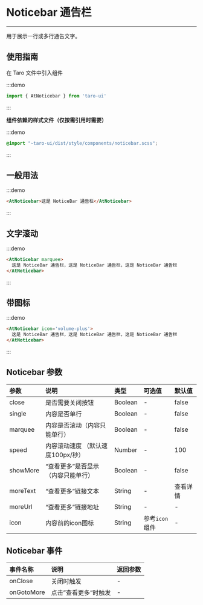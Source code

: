 # Noticebar 通告栏

---

用于展示一行或多行通告文字。

## 使用指南

在 Taro 文件中引入组件

:::demo
```js
import { AtNoticebar } from 'taro-ui'
```
:::

**组件依赖的样式文件（仅按需引用时需要）**

:::demo
```scss
@import "~taro-ui/dist/style/components/noticebar.scss";
```
:::

## 一般用法

:::demo
```html
<AtNoticebar>这是 NoticeBar 通告栏</AtNoticebar>
```
:::

## 文字滚动

:::demo
```html
<AtNoticebar marquee>
  这是 NoticeBar 通告栏，这是 NoticeBar 通告栏，这是 NoticeBar 通告栏
</AtNoticebar>
```
:::

## 带图标

:::demo
```html
<AtNoticebar icon='volume-plus'>
  这是 NoticeBar 通告栏，这是 NoticeBar 通告栏，这是 NoticeBar 通告栏
</AtNoticebar>
```
:::

## Noticebar 参数

| 参数     | 说明                              | 类型    | 可选值         | 默认值   |
|:---------|:----------------------------------|:--------|:---------------|:---------|
| close    | 是否需要关闭按钮                  | Boolean | -              | false    |
| single   | 内容是否单行                      | Boolean | -              | false    |
| marquee  | 内容是否滚动（内容只能单行）      | Boolean | -              | false    |
| speed    | 内容滚动速度 （默认速度100px/秒） | Number  | -              | 100      |
| showMore  | “查看更多”是否显示（内容只能单行）      | Boolean | -              | false    |
| moreText | “查看更多”链接文本                | String  | -              | 查看详情 |
| moreUrl  | “查看更多”链接地址                | String  | -              | -        |
| icon     | 内容前的icon图标                  | String  | 参考`icon`组件 | -        |


## Noticebar 事件

| 事件名称   | 说明                 | 返回参数 |
|:-----------|:---------------------|:---------|
| onClose    | 关闭时触发           | -        |
| onGotoMore | 点击”查看更多“时触发 | -        |
